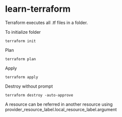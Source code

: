 # learn-terraform

Terraform executes all .tf files in a folder.

To initialize folder
````
terraform init
````
Plan
````
terraform plan
````
Apply
````
terraform apply
````
Destroy without prompt
````
terraform destroy -auto-approve
````

A resource can be referred in another resource using provider_resource_label.local_resource_label.argument